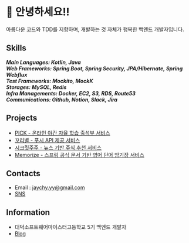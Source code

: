 # 🦑 안녕하세요!!
아름다운 코드와 TDD를 지향하며, 개발하는 것 자체가 행복한 백엔드 개발자입니다.  

## Skills
***Main Languages: Kotlin, Java***  
***Web Frameworks: Spring Boot, Spring Security, JPA/Hibernate, Spring Webflux***  
***Test Frameworks: Mockito, MockK***  
***Storages: MySQL, Redis***  
***Infra Managements: Docker, EC2, S3, RDS, Route53***  
***Communications: Github, Notion, Slack, Jira***  

## Projects
- [PICK - 온라인 야간 자율 학습 출석부 서비스](https://github.com/DSM-PICK/pick-server-Saturn)  
- [꼬리별 - 푸시 API 제공 서비스](https://github.com/KKoribyeol)  
- [시크릿주주 - 뉴스 기반 주식 추천 서비스](https://github.com/secret-juju/rosa)  
- [Memorize - 스프링 공식 문서 기반 영어 단어 암기장 서비스](https://github.com/jaychy-yy/memorize)  

## Contacts
- Email : jaychy.yy@gmail.com  
- [SNS](https://www.facebook.com/profile.php?id=100011390962545)  

## Information
- 대덕소프트웨어마이스터고등학교 5기 백엔드 개발자
- [Blog](https://velog.io/@dhwlddjgmanf)  
